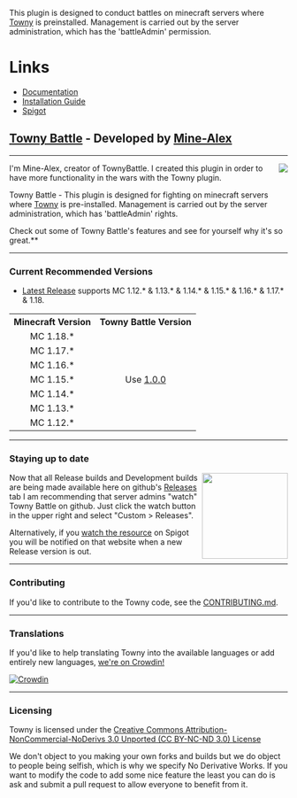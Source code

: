 This plugin is designed to conduct battles on minecraft servers where [Towny](https://github.com/TownyAdvanced/Towny) is preinstalled.
Management is carried out by the server administration, which has the 'battleAdmin' permission.

# Links
* [Documentation](https://townybattle.gitbook.io/townybattles-wiki/)
* [Installation Guide](https://townybattle.gitbook.io/townybattles-wiki/install/installing)
* [Spigot](https://www.google.com/)

## [Towny Battle](https://github.com/TownyBattle/TownyBattle/) - Developed by [Mine-Alex](https://github.com/Mine-Alex)

___

<p><img align=right src="https://media.discordapp.net/attachments/920409306766123018/968941931713413150/TOWNY-BATTLE-27-04-2022.png">
I'm Mine-Alex, creator of TownyBattle. I created this plugin in order to have more functionality in the wars with the Towny plugin.

Towny Battle - This plugin is designed for fighting on minecraft servers where [Towny](https://github.com/TownyAdvanced/Towny) is pre-installed.
Management is carried out by the server administration, which has 'battleAdmin' rights.

Check out some of Towny Battle's features and see for yourself why it's so great.**
</p>

___

### Current Recommended Versions
* [Latest Release](https://github.com/TownyBattle/TownyBattle/releases/latest/) supports MC 1.12.* & 1.13.* & 1.14.* & 1.15.* & 1.16.* & 1.17.* & 1.18.

<table>
<tr><th> Minecraft Version</th><th>Towny Battle Version</th></tr>
<tr align=center><td> MC 1.18.*</td><td rowspan=7> Use <a href=https://github.com/TownyAdvanced/Towny/releases/tag/1.0.0>1.0.0</a></td>
<tr align=center><td> MC 1.17.*</td>
<tr align=center><td> MC 1.16.*</td>
<tr align=center><td> MC 1.15.*</td>
<tr align=center><td> MC 1.14.*</td>
<tr align=center><td> MC 1.13.*</td>
<tr align=center><td> MC 1.12.*</td>
</table>

___

### Staying up to date
<p><img align=right src="https://user-images.githubusercontent.com/879756/65964779-3a067200-e423-11e9-9928-938b976af2c2.gif" height="155">
    
Now that all Release builds and Development builds are being made available here on github's [Releases](https://github.com/TownyAdvanced/Towny/releases) tab I am recommending that server admins "watch" Towny Battle on github. Just click the watch button in the upper right and select "Custom > Releases".
    
Alternatively, if you [watch the resource](https://www.spigotmc.org/resources/) on Spigot you will be notified on that website when a new Release version is out.
</p>

___

### Contributing
If you'd like to contribute to the Towny code, see the [CONTRIBUTING.md](https://github.com/TownyBattle/TownyBattle/blob/main/CONTRIBUTING.md).

___

### Translations
If you'd like to help translating Towny into the available languages or add entirely new languages, [we're on Crowdin!](https://crowdin.com/project/towny-battle)

[![Crowdin](https://badges.crowdin.net/towny-battle/localized.svg)](https://crowdin.com/project/towny-battle)

___

### Licensing
Towny is licensed under the [Creative Commons Attribution-NonCommercial-NoDerivs 3.0 Unported (CC BY-NC-ND 3.0) License ](http://creativecommons.org/licenses/by-nc-nd/3.0/)

We don't object to you making your own forks and builds but we do object to people being selfish, which is why we specify No Derivative Works.
If you want to modify the code to add some nice feature the least you can do is ask and submit a pull request to allow everyone to benefit from it.
